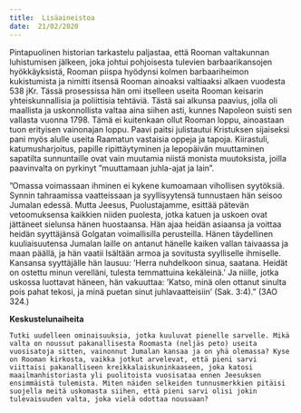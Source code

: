 ```yaml
---
title:  Lisäaineistoa
date:  21/02/2020
---
```


Pintapuolinen historian tarkastelu paljastaa, että Rooman valtakunnan luhistumisen jälkeen, joka johtui pohjoisesta tulevien barbaarikansojen hyökkäyksistä, Rooman piispa hyödynsi kolmen barbaariheimon kukistumista ja nimitti itsensä Rooman ainoaksi valtiaaksi alkaen vuodesta 538 jKr. Tässä prosessissa hän omi itselleen useita Rooman keisarin yhteiskunnallisia ja poliittisia tehtäviä. Tästä sai alkunsa paavius, jolla oli maallista ja uskonnollista valtaa aina siihen asti, kunnes Napoleon suisti sen vallasta vuonna 1798. Tämä ei kuitenkaan ollut Rooman loppu, ainoastaan tuon erityisen vainonajan loppu. Paavi paitsi julistautui Kristuksen sijaiseksi pani myös alulle useita Raamatun vastaisia oppeja ja tapoja. Kiirastuli, katumusharjoitus, papille ripittäytyminen ja lepopäivän muuttaminen sapatilta sunnuntaille ovat vain muutamia niistä monista muutoksista, joilla paavinvalta on pyrkinyt ”muuttamaan juhla-ajat ja lain”.

”Omassa voimassaan ihminen ei kykene kumoamaan vihollisen syytöksiä. Synnin tahraamissa vaatteissaan ja syyllisyytensä tunnustaen hän seisoo Jumalan edessä. Mutta Jeesus, Puolustajamme, esittää pätevän vetoomuksensa kaik­kien niiden puolesta, jotka katuen ja uskoen ovat jättäneet sielunsa hänen huostaansa. Hän ajaa heidän asiaansa ja voittaa heidän syyttäjänsä Golgatan voimallisilla perusteilla. Hänen täydellinen kuuliaisuutensa Jumalan laille on antanut hänelle kaiken vallan taivaassa ja maan päällä, ja hän vaatii Isältään armoa ja sovitusta syylliselle ihmiselle. Kansansa syyttäjälle hän lausuu: ’Herra nuhdelkoon sinua, saatana. Heidät on ostettu minun verelläni, tulesta temmattuina kekäleinä.’ Ja niille, jotka uskossa luottavat häneen, hän vakuuttaa: ’Katso, minä olen ottanut sinulta pois pahat tekosi, ja minä puetan sinut juhlavaatteisiin’ (Sak. 3:4).” (3AO 324.)

**Keskustelunaiheita**

`Tutki uudelleen ominaisuuksia, jotka kuuluvat pienelle sarvelle. Mikä valta on noussut pakanallisesta Roomasta (neljäs peto) useita vuosisatoja sitten, vainonnut Jumalan kansaa ja on yhä olemassa? Kyse on Rooman kirkosta, vaikka jotkut arvelevat, että pieni sarvi viittaisi pakanalliseen kreikkalaiskuninkaaseen, joka katosi maailmanhistoriasta yli puolitoista vuosisataa ennen Jeesuksen ensimmäistä tulemista. Miten näiden selkeiden tunnusmerkkien pitäisi suojella meitä uskomasta siihen, että pieni sarvi olisi jokin tulevaisuuden valta, joka vielä odottaa nousuaan?`